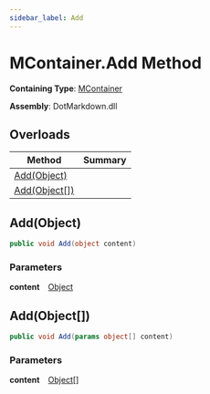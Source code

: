 ```yaml
---
sidebar_label: Add
---
```


# MContainer\.Add Method

**Containing Type**: [MContainer](../index.md)

**Assembly**: DotMarkdown\.dll

## Overloads

| Method | Summary |
| ------ | ------- |
| [Add(Object)](#3875543708) | |
| [Add(Object\[\])](#675654701) | |

<a id="3875543708"></a>

## Add\(Object\) 

```csharp
public void Add(object content)
```

### Parameters

**content** &ensp; [Object](https://docs.microsoft.com/en-us/dotnet/api/system.object)<a id="675654701"></a>

## Add\(Object\[\]\) 

```csharp
public void Add(params object[] content)
```

### Parameters

**content** &ensp; [Object](https://docs.microsoft.com/en-us/dotnet/api/system.object)\[\]